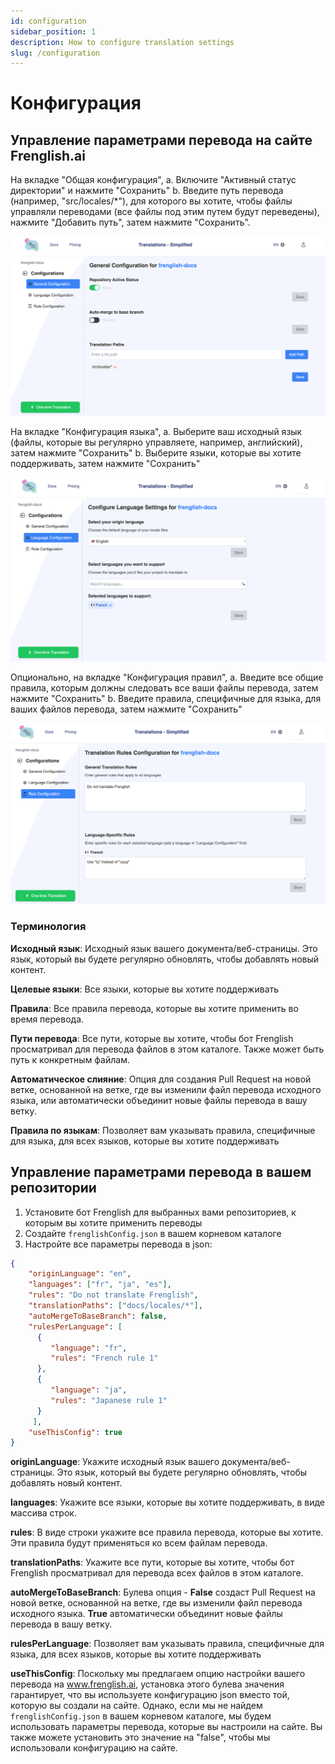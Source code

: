 ```yaml
---
id: configuration
sidebar_position: 1
description: How to configure translation settings
slug: /configuration
---
```


# Конфигурация

## Управление параметрами перевода на сайте Frenglish.ai

На вкладке "Общая конфигурация", 
    a. Включите "Активный статус директории" и нажмите "Сохранить"
    b. Введите путь перевода (например, "src/locales/*"), для которого вы хотите, чтобы файлы управляли переводами (все файлы под этим путем будут переведены), нажмите "Добавить путь", затем нажмите "Сохранить".

![Общая конфигурация](../../../../../assets/general-configuration.png)

На вкладке "Конфигурация языка",
    a. Выберите ваш исходный язык (файлы, которые вы регулярно управляете, например, английский), затем нажмите "Сохранить"
    b. Выберите языки, которые вы хотите поддерживать, затем нажмите "Сохранить"

![Конфигурация языка](../../../../../assets/language-configuration.png)

Опционально, на вкладке "Конфигурация правил",
    a. Введите все общие правила, которым должны следовать все ваши файлы перевода, затем нажмите "Сохранить"
    b. Введите правила, специфичные для языка, для ваших файлов перевода, затем нажмите "Сохранить"

![Конфигурация правил](../../../../../assets/rule-configuration.png)

### Терминология

**Исходный язык**: Исходный язык вашего документа/веб-страницы. Это язык, который вы будете регулярно обновлять, чтобы добавлять новый контент.

**Целевые языки**: Все языки, которые вы хотите поддерживать

**Правила**: Все правила перевода, которые вы хотите применить во время перевода.

**Пути перевода**: Все пути, которые вы хотите, чтобы бот Frenglish просматривал для перевода файлов в этом каталоге. Также может быть путь к конкретным файлам.

**Автоматическое слияние**: Опция для создания Pull Request на новой ветке, основанной на ветке, где вы изменили файл перевода исходного языка, или автоматически объединит новые файлы перевода в вашу ветку.

**Правила по языкам**: Позволяет вам указывать правила, специфичные для языка, для всех языков, которые вы хотите поддерживать

## Управление параметрами перевода в вашем репозитории

1. Установите бот Frenglish для выбранных вами репозиториев, к которым вы хотите применить переводы
2. Создайте `frenglishConfig.json` в вашем корневом каталоге
3. Настройте все параметры перевода в json:

```json
{
    "originLanguage": "en",
    "languages": ["fr", "ja", "es"],
    "rules": "Do not translate Frenglish",
    "translationPaths": ["docs/locales/*"],
    "autoMergeToBaseBranch": false,
    "rulesPerLanguage": [
      {
         "language": "fr",
         "rules": "French rule 1"
      },
      {
         "language": "ja",
         "rules": "Japanese rule 1"
      }
     ],
    "useThisConfig": true
}
```

**originLanguage**: Укажите исходный язык вашего документа/веб-страницы. Это язык, который вы будете регулярно обновлять, чтобы добавлять новый контент.

**languages**: Укажите все языки, которые вы хотите поддерживать, в виде массива строк.

**rules**: В виде строки укажите все правила перевода, которые вы хотите. Эти правила будут применяться ко всем файлам перевода.

**translationPaths**: Укажите все пути, которые вы хотите, чтобы бот Frenglish просматривал для перевода всех файлов в этом каталоге.

**autoMergeToBaseBranch**: Булева опция - **False** создаст Pull Request на новой ветке, основанной на ветке, где вы изменили файл перевода исходного языка. **True** автоматически объединит новые файлы перевода в вашу ветку.

**rulesPerLanguage**: Позволяет вам указывать правила, специфичные для языка, для всех языков, которые вы хотите поддерживать

**useThisConfig**: Поскольку мы предлагаем опцию настройки вашего перевода на www.frenglish.ai, установка этого булева значения гарантирует, что вы используете конфигурацию json вместо той, которую вы создали на сайте. Однако, если мы не найдем `frenglishConfig.json` в вашем корневом каталоге, мы будем использовать параметры перевода, которые вы настроили на сайте. Вы также можете установить это значение на "false", чтобы мы использовали конфигурацию на сайте.